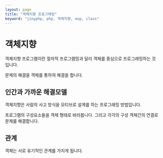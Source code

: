 ```yaml
---
layout: page
title: "객체지향 프로그래밍"
keyword: "jinyphp, php, 객체지향, oop, class"
---
```


# 객체지향
객체지향 프로그램이란 절차적 프로그램밍과 달리
객체를 중심으로 프로그래밍하는 것입니다.

문제의 해결을 객체를 통하여 해결을 합니다.

## 인간과 가까운 해결모델
객체지향은 사람의 사고 방식을 모티브로 설계를 하는 프로그래밍 방법입니다.

프로그램의 구성요소들을 객체 형태로 바라봅니다. 그리고 각각의 구성 객체간의 연결로 문제를 해결합니다.

## 관계
객체는 서로 유기적인 관계를 가지게 됩니다.

